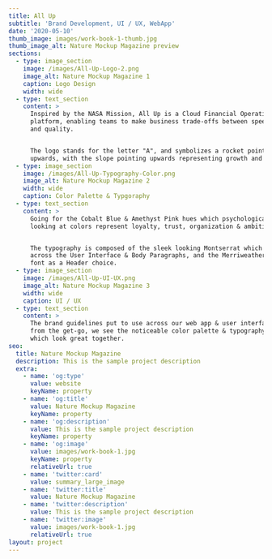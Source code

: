 ```yaml
---
title: All Up
subtitle: 'Brand Development, UI / UX, WebApp'
date: '2020-05-10'
thumb_image: images/work-book-1-thumb.jpg
thumb_image_alt: Nature Mockup Magazine preview
sections:
  - type: image_section
    image: /images/All-Up-Logo-2.png
    image_alt: Nature Mockup Magazine 1
    caption: Logo Design
    width: wide
  - type: text_section
    content: >
      Inspired by the NASA Mission, All Up is a Cloud Financial Operations
      platform, enabling teams to make business trade-offs between speed, cost
      and quality. 


      The logo stands for the letter "A", and symbolizes a rocket pointing
      upwards, with the slope pointing upwards representing growth and motion.
  - type: image_section
    image: /images/All-Up-Typography-Color.png
    image_alt: Nature Mockup Magazine 2
    width: wide
    caption: Color Palette & Typgoraphy
  - type: text_section
    content: >
      Going for the Cobalt Blue & Amethyst Pink hues which psychologically
      looking at colors represent loyalty, trust, organization & ambition.


      The typography is composed of the sleek looking Montserrat which we use
      across the User Interface & Body Paragraphs, and the Merriweather serif
      font as a Header choice.  
  - type: image_section
    image: /images/All-Up-UI-UX.png
    image_alt: Nature Mockup Magazine 3
    width: wide
    caption: UI / UX
  - type: text_section
    content: >
      The brand guidelines put to use across our web app & user interface. Right
      from the get-go, we see the noticeable color palette & typography choices
      which look great together.
seo:
  title: Nature Mockup Magazine
  description: This is the sample project description
  extra:
    - name: 'og:type'
      value: website
      keyName: property
    - name: 'og:title'
      value: Nature Mockup Magazine
      keyName: property
    - name: 'og:description'
      value: This is the sample project description
      keyName: property
    - name: 'og:image'
      value: images/work-book-1.jpg
      keyName: property
      relativeUrl: true
    - name: 'twitter:card'
      value: summary_large_image
    - name: 'twitter:title'
      value: Nature Mockup Magazine
    - name: 'twitter:description'
      value: This is the sample project description
    - name: 'twitter:image'
      value: images/work-book-1.jpg
      relativeUrl: true
layout: project
---
```


